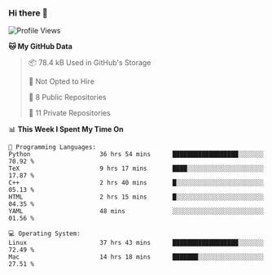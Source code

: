 ### Hi there 👋

<!--
**huayuan4396/huayuan4396** is a ✨ _special_ ✨ repository because its `README.md` (this file) appears on your GitHub profile.

Here are some ideas to get you started:

- 🔭 I’m currently working on ...
- 🌱 I’m currently learning ...
- 👯 I’m looking to collaborate on ...
- 🤔 I’m looking for help with ...
- 💬 Ask me about ...
- 📫 How to reach me: ...
- 😄 Pronouns: ...
- ⚡ Fun fact: ...
-->

<!--START_SECTION:waka-->
![Profile Views](http://img.shields.io/badge/Profile%20Views-1-blue)

**🐱 My GitHub Data** 

> 📦 78.4 kB Used in GitHub's Storage 
 > 
> 🚫 Not Opted to Hire
 > 
> 📜 8 Public Repositories 
 > 
> 🔑 11 Private Repositories 
 > 
📊 **This Week I Spent My Time On** 

```text
💬 Programming Languages: 
Python                   36 hrs 54 mins      ██████████████████░░░░░░░   70.92 % 
TeX                      9 hrs 17 mins       ████░░░░░░░░░░░░░░░░░░░░░   17.87 % 
C++                      2 hrs 40 mins       █░░░░░░░░░░░░░░░░░░░░░░░░   05.13 % 
HTML                     2 hrs 15 mins       █░░░░░░░░░░░░░░░░░░░░░░░░   04.35 % 
YAML                     48 mins             ░░░░░░░░░░░░░░░░░░░░░░░░░   01.56 % 

💻 Operating System: 
Linux                    37 hrs 43 mins      ██████████████████░░░░░░░   72.49 % 
Mac                      14 hrs 18 mins      ███████░░░░░░░░░░░░░░░░░░   27.51 % 
```


<!--END_SECTION:waka-->
